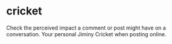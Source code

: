 # cricket
Check the perceived impact a comment or post might have on a conversation. Your personal Jiminy Cricket when posting online.

